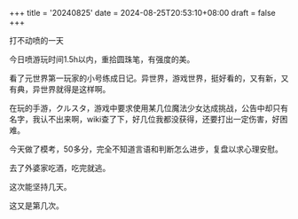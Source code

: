 +++
title = '20240825'
date = 2024-08-25T20:53:10+08:00
draft = false
+++

打不动喷的一天

今日喷游玩时间1.5h以内，重拾圆珠笔，有强度的美。

看了元世界第一玩家的小号练成日记。异世界，游戏世界，挺好看的，又有新，又有典，异世界就得是这样啊。

在玩的手游，クルスタ，游戏中要求使用某几位魔法少女达成挑战，公告中却只有名字，我认不出来啊，wiki查了下，好几位我都没获得，还要打出一定伤害，好困难。

今天做了模考，50多分，完全不知道言语和判断怎么进步，复盘以求心理安慰。

去了外婆家吃酒，吃完就逃。

这次能坚持几天。

这又是第几次。
